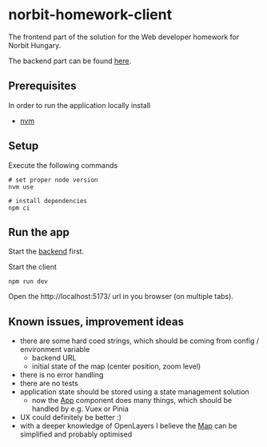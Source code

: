 # norbit-homework-client

The frontend part of the solution for the Web developer homework for Norbit Hungary.

The backend part can be found [here](https://github.com/hawser86/norbit-homework-server).

## Prerequisites

In order to run the application locally install
- [nvm](https://github.com/nvm-sh/nvm)

## Setup

Execute the following commands

```shell
# set proper node version
nvm use

# install dependencies
npm ci
```

## Run the app
Start the [backend](https://github.com/hawser86/norbit-homework-server) first.

Start the client
```shell
npm run dev
```

Open the http://localhost:5173/ url in you browser (on multiple tabs).

## Known issues, improvement ideas
- there are some hard coed strings, which should be coming from config / environment variable
  - backend URL
  - initial state of the map (center position, zoom level)
- there is no error handling
- there are no tests
- application state should be stored using a state management solution
  - now the [App](./src/App.vue) component does many things, which should be handled by e.g. Vuex or Pinia
- UX could definitely be better :)
- with a deeper knowledge of OpenLayers I believe the [Map](./src/components/Map.vue) can be simplified
  and probably optimised

